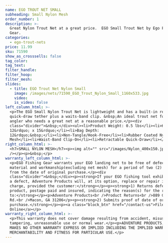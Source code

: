 ```yaml
---
name: EGO TROUT NET SMALL
subheading: Small Nylon Mesh
order_number: 1
description: >-
  Great Nylon Trout Net at a great price.  EGO Small Trout Net by Ego Fishing
  Gear.
categories:
  - ego-trout-nets
price: 11.99
sku: 71590
show_as_crosssells: false
tag_color:
tag_text:
filter_handle:
filter_hoop:
filter_mesh:
slides:
  - title: EGO Trout Net Nylon Small
    image: /images/nets/71590_EGO_Trout_Nylon_Small_1160x533.jpg
    video:
    is_video: false
left_column_html: >-
  <p>The EGO Small Nylon Trout Net is lightweight and has a built-in retractable
  quick-draw tether plus a waits-band clip. &nbsp;An ideal trout net for the
  angler who needs a great net at a reasonable price.</p><div
  class="divider">&nbsp;</div><ul><li>Product Weight: 0.5 lbs</li><li>Hoop:
  12&rdquo; x 15&rdquo;</li><li>Bag Depth:
  12&rdquo;&nbsp;</li><li>Non-Tangle/Hook-Free</li><li>Rubber Coated Nylon
  Mesh</li><li>Waist-Band Clip-On</li><li>Retractable Quick-Draw</li></ul>
right_column_html: >-
  <h7>SMALL NYLON MESH</h7><p><img alt="" src="/images/Nylon_400x150.jpg"
  /></p><p>&nbsp;</p>
warranty_left_column_html: >-
  <p>EGO Fishing Gear warrants your EGO landing net to be free of defects in
  material and workmanship(excluding net mesh) for a period of two (2) years
  from the date of original purchase.</p><div
  class="divider">&nbsp;</div><p><strong>If your EGO fishing tool exhibits such
  a defect, Adventure Products will, at its option, replace or repair it without
  charge, provided the customer:</strong></p><p><strong>1) Returns defective
  product, postage paid and insured, indicating the reason(s) for the return
  to:</strong></p><p>Adventure Products<br />Product Returns<br />889 Guy Paine
  Rd.<br />Macon, GA 31206</p><p><strong>2) Submits proof of date of original
  purchase.</strong></p><p><a class="block_btn" href="/contact-us">File Claim
  Online</a></p>
warranty_right_column_html: >-
  <p>This warranty does not cover damage resulting from accident, misuse, abuse,
  tampering, unreasonable use or normal wear.</p><p>ADVENTURE PRODUCTS, INC.
  MAKES NO OTHER WARRANTY EXPRESS OR IMPLIED INCLUDING THE IMPLIED WARRANTIES OF
  MERCHANTABILITY AND FITNESS FOR PARTICULAR USE.</p>
---
```

